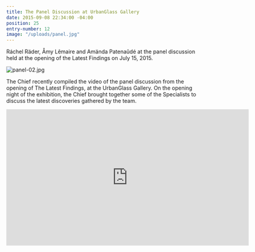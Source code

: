 ```yaml
---
title: The Panel Discussion at UrbanGlass Gallery
date: 2015-09-08 22:34:00 -04:00
position: 25
entry-number: 12
image: "/uploads/panel.jpg"
---
```


Ráchel Räder, Åmy Lêmaire and Amända Patenaûdé at the panel discussion held at the opening of the Latest Findings on July 15, 2015.

![panel-02.jpg](/uploads/panel-02.jpg)

The Chief recently compiled the video of the panel discussion from the opening of The Latest Findings, at the UrbanGlass Gallery.  On the opening night of the exhibition, the Chief brought together some of the Specialists to discuss the latest discoveries gathered by the team.

<iframe src="https://player.vimeo.com/video/138585887" width="640" height="360" frameborder="0" webkitallowfullscreen mozallowfullscreen allowfullscreen></iframe>